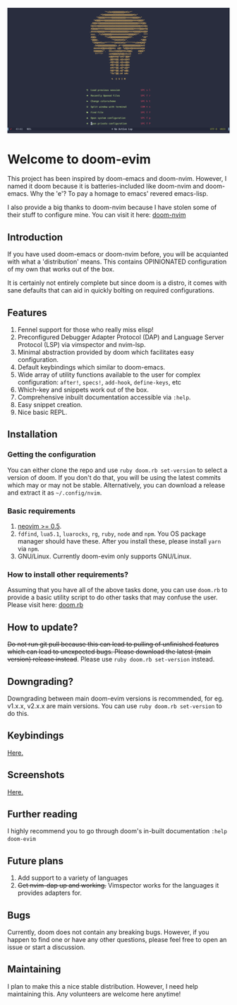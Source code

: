

![DOOM-eVIM](./screenshots/doom.png)

# Welcome to doom-evim
This project has been inspired by doom-emacs and doom-nvim. However, I named it doom because it is batteries-included like doom-nvim and doom-emacs. Why the 'e'? To pay a homage to emacs' revered emacs-lisp.

I also provide a big thanks to doom-nvim because I have stolen some of their stuff to configure mine. You can visit it here: [doom-nvim](https://github.com/NTBBloodbath/doom-nvim)

## Introduction
If you have used doom-emacs or doom-nvim before, you will be acquianted with what a 'distribution' means. This contains OPINIONATED configuration of my own that works out of the box. 

It is certainly not entirely complete but since doom is a distro, it comes with sane defaults that can aid in quickly bolting on required configurations.

## Features
1. Fennel support for those who really miss elisp!
2. Preconfigured Debugger Adapter Protocol (DAP) and Language Server Protocol (LSP) via vimspector and nvim-lsp.
3. Minimal abstraction provided by doom which facilitates easy configuration.
4. Default keybindings which similar to doom-emacs. 
5. Wide array of utility functions available to the user for complex configuration: `after!`, `specs!`, `add-hook`, `define-keys`, etc 
6. Which-key and snippets work out of the box. 
7. Comprehensive inbuilt documentation accessible via `:help`.
8. Easy snippet creation.
9. Nice basic REPL.
 
## Installation

### Getting the configuration
You can either clone the repo and use `ruby doom.rb set-version` to select a version of doom. If you don't do that, you will be using the latest commits which may or may not be stable. Alternatively, you can download a release and extract it as `~/.config/nvim`.

### Basic requirements
1. [neovim >= 0.5](https://github.com/neovim/neovim/wiki/Installing-Neovim).
2. `fdfind`, `lua5.1`, `luarocks`, `rg`, `ruby`, `node` and `npm`. You OS package manager should have these. After you install these, please install `yarn` via `npm`.
3. GNU/Linux. Currently doom-evim only supports GNU/Linux.

### How to install other requirements?
Assuming that you have all of the above tasks done, you can use `doom.rb` to provide a basic utility script to do other tasks that may confuse the user. Please visit here: [doom.rb](./doomrb.md)

## How to update?
~~Do not run git pull because this can lead to pulling of unfinished features which can lead to unexpected bugs. Please download the latest (main version) release instead~~.
Please use `ruby doom.rb set-version` instead. 

## Downgrading? 
Downgrading between main doom-evim versions is recommended, for eg. v1.x.x, v2.x.x are main versions.
You can use `ruby doom.rb set-version` to do this.

## Keybindings
[Here.](./keybindings.md)

## Screenshots
[Here.](./screenshots/README.md)

## Further reading
I highly recommend you to go through doom's in-built documentation
`:help doom-evim`

## Future plans
1. Add support to a variety of languages
2. ~~Get nvim-dap up and working.~~ Vimspector works for the languages it provides adapters for.

## Bugs
Currently, doom does not contain any breaking bugs. However, if you happen to find one or have any other questions, please feel free to open an issue or start a discussion.

## Maintaining
I plan to make this a nice stable distribution. However, I need help maintaining this. Any volunteers are welcome here anytime!

